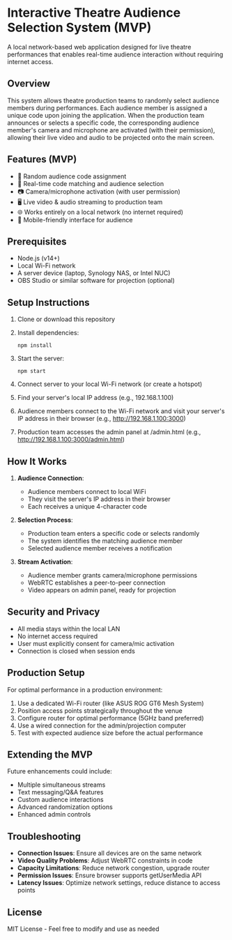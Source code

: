 # Interactive Theatre Audience Selection System (MVP)

A local network-based web application designed for live theatre performances that enables real-time audience interaction without requiring internet access.

## Overview

This system allows theatre production teams to randomly select audience members during performances. Each audience member is assigned a unique code upon joining the application. When the production team announces or selects a specific code, the corresponding audience member's camera and microphone are activated (with their permission), allowing their live video and audio to be projected onto the main screen.

## Features (MVP)

- 🎫 Random audience code assignment
- 🎯 Real-time code matching and audience selection
- 📷 Camera/microphone activation (with user permission)
- 🖥️ Live video & audio streaming to production team
- 🌐 Works entirely on a local network (no internet required)
- 📱 Mobile-friendly interface for audience

## Prerequisites

- Node.js (v14+)
- Local Wi-Fi network
- A server device (laptop, Synology NAS, or Intel NUC)
- OBS Studio or similar software for projection (optional)

## Setup Instructions

1. Clone or download this repository

2. Install dependencies:
   ```
   npm install
   ```

3. Start the server:
   ```
   npm start
   ```

4. Connect server to your local Wi-Fi network (or create a hotspot)

5. Find your server's local IP address (e.g., 192.168.1.100)

6. Audience members connect to the Wi-Fi network and visit your server's IP address in their browser (e.g., http://192.168.1.100:3000)

7. Production team accesses the admin panel at /admin.html (e.g., http://192.168.1.100:3000/admin.html)

## How It Works

1. **Audience Connection**:
   - Audience members connect to local WiFi
   - They visit the server's IP address in their browser
   - Each receives a unique 4-character code

2. **Selection Process**:
   - Production team enters a specific code or selects randomly
   - The system identifies the matching audience member
   - Selected audience member receives a notification

3. **Stream Activation**:
   - Audience member grants camera/microphone permissions
   - WebRTC establishes a peer-to-peer connection
   - Video appears on admin panel, ready for projection

## Security and Privacy

- All media stays within the local LAN
- No internet access required
- User must explicitly consent for camera/mic activation
- Connection is closed when session ends

## Production Setup

For optimal performance in a production environment:

1. Use a dedicated Wi-Fi router (like ASUS ROG GT6 Mesh System)
2. Position access points strategically throughout the venue
3. Configure router for optimal performance (5GHz band preferred)
4. Use a wired connection for the admin/projection computer
5. Test with expected audience size before the actual performance

## Extending the MVP

Future enhancements could include:
- Multiple simultaneous streams
- Text messaging/Q&A features
- Custom audience interactions
- Advanced randomization options
- Enhanced admin controls

## Troubleshooting

- **Connection Issues**: Ensure all devices are on the same network
- **Video Quality Problems**: Adjust WebRTC constraints in code
- **Capacity Limitations**: Reduce network congestion, upgrade router
- **Permission Issues**: Ensure browser supports getUserMedia API
- **Latency Issues**: Optimize network settings, reduce distance to access points

## License

MIT License - Feel free to modify and use as needed